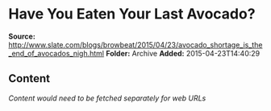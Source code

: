 # Have You Eaten Your Last Avocado?

**Source:** http://www.slate.com/blogs/browbeat/2015/04/23/avocado_shortage_is_the_end_of_avocados_nigh.html
**Folder:** Archive
**Added:** 2015-04-23T14:40:29




## Content
*Content would need to be fetched separately for web URLs*
